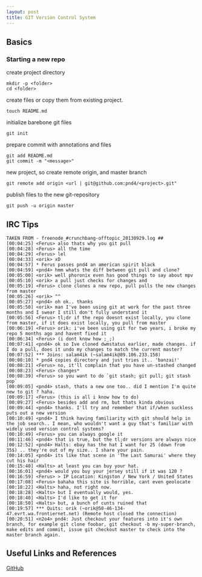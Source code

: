 ```yaml
---
layout: post
title: GIT Version Control System
---
```


## Basics

### Starting a new repo

create project directory

    mkdir -p <folder>
    cd <folder>

create files or copy them from existing project.
    
    touch README.md
    
initialize barebone git files
    
    git init

prepare commit with annotations and files
    
    git add README.md
    git commit -m "<message>"

new project, so create remote origin, and master branch

    git remote add origin <url | git@github.com:pnd4/<project>.git"

publish files to the new git-repository

    git push -u origin master

## IRC Tips

```
TAKEN FROM - freenode_#crunchbang-offtopic_20130929.log ##
[00:04:25] <Ferus> also thats why you git pull
[00:04:28] <Ferus> all the time
[00:04:29] <Ferus> lel
[00:04:33] <orik> xD
[00:04:57] * Ferus passes pnd4 an american spirit black
[00:04:59] <pnd4> hmm whats the diff between git pull and clone?
[00:05:00] <orik> well phoronix even has good things to say about mpv
[00:05:10] <orik> a pull just checks for changes and
[00:05:19] <Ferus> clone clones a new repo, pull pulls the new changes from master
[00:05:26] <orik> ^^
[00:05:27] <pnd4> oh ok.. thanks
[00:05:50] <orik> man I've been using git at work for the past three months and I swear I still don't fully understand it
[00:05:56] <Ferus> tl;dr if the repo doesnt exist locally, you clone from master, if it does exist locally, you pull from master
[00:06:19] <Ferus> orik: i've been using git for two years, i broke my repo 5 months ago and havent fixed it
[00:06:34] <Ferus> (i dont know how ;_;)
[00:07:41] <pnd4> ok so Ive cloned dwmstatus earlier, made changes. if I do a pull, does it undo my changes to match the current master?
[00:07:52] *** Joins: salam4ik (~salam4ik@89.106.233.158)
[00:08:10] * pnd4 copies directory and just tries it.. 'banzai!'
[00:08:21] <Ferus> no, it'll complain that you have un-stashed changed
[00:08:23] <Ferus> changes*
[00:08:39] <Ferus> so you want to do `git stash; git pull; git stash pop`
[00:09:05] <pnd4> stash, thats a new one too.. did I mention I'm quite new to git ? haha.
[00:09:17] <Ferus> (this is all i know how to do)
[00:09:27] <Ferus> besides add and rm, but thats kinda obvious
[00:09:44] <pnd4> thanks. I'll try and remember that if/when suckless puts out a new version
[00:10:49] <pnd4> I think having familiarity with git should help in the job search.. I mean, who wouldn't want a guy that's familiar with widely used version control systems?
[00:10:49] <Ferus> you can always google it
[00:11:46] <pnd4> that is true, but the tl;dr versions are always nice
[00:12:52] <pnd4> Halts: ebay has the hat I want for 25 (down from 35$) .. they're out of my size.. I share your pain.
[00:14:05] <pnd4> its like that scene in 'The Last Samurai' where they cut his hair
[00:15:40] <Halts> at least you can buy your hat.
[00:16:01] <pnd4> would you buy your jersey still if it was 120 ?
[00:16:59] <Ferus> > IP Location: Kingston / New York / United States
[00:17:08] <Ferus> bahaha this site is horrible, cant even geolocate
[00:18:22] <Halts> haha, not right now.
[00:18:28] <Halts> but I eventually would, yes.
[00:18:40] <Halts> I'd like to get it for
[00:18:50] <Halts> but, a bunch of cunts ruined that
[00:19:57] *** Quits: orik (~orik@50-46-134-47.evrt.wa.frontiernet.net) (Remote host closed the connection)
[00:20:51] <n2o4> pnd4: Just checkout your features into it's own branch, for example git clone foobar, git checkout -b my-super-branch, make edits and commit, issue git checkout master to check into the master branch again.
```

## Useful Links and References

[GitHub](https://github.com)


